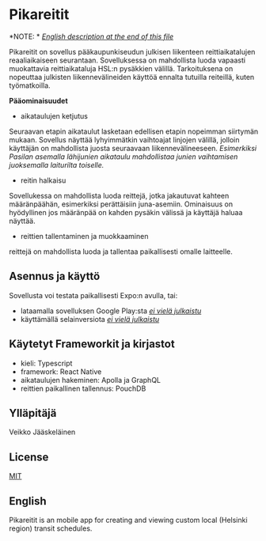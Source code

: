 # Pikareitit
*NOTE: * [*English description at the end of this file*](##English)

Pikareitit on sovellus pääkaupunkiseudun julkisen liikenteen reittiaikatalujen reaaliaikaiseen seurantaan. Sovelluksessa on mahdollista luoda vapaasti muokattavia reittiaikataluja HSL:n pysäkkien välillä. Tarkoituksena on nopeuttaa julkisten liikennevälineiden käyttöä ennalta tutuilla reiteillä, kuten työmatkoilla.

**Pääominaisuudet**
* aikataulujen ketjutus

Seuraavan etapin aikataulut lasketaan edellisen etapin nopeimman siirtymän mukaan. Sovellus näyttää lyhyimmätkin vaihtoajat linjojen välillä, jolloin käyttäjän on mahdollista juosta seuraavaan liikennevälineeseen. *Esimerkiksi Pasilan asemalla lähijunien aikataulu mahdollistaa junien vaihtamisen juoksemalla laiturilta toiselle.*
* reitin halkaisu

Sovellukessa on mahdollista luoda reittejä, jotka jakautuvat kahteen määränpäähän, esimerkiksi perättäisiin juna-asemiin. Ominaisuus on hyödyllinen jos määränpää on kahden pysäkin välissä ja käyttäjä haluaa näyttää.
* reittien tallentaminen ja muokkaaminen

reittejä on mahdollista luoda ja tallentaa paikallisesti omalle laitteelle. 

## Asennus ja käyttö

Sovellusta voi testata paikallisesti Expo:n avulla, tai:

* lataamalla sovelluksen Google Play:sta [*ei vielä julkaistu*]()
* käyttämällä selainversiota [*ei vielä julkaistu*]()


## Käytetyt Frameworkit ja kirjastot
* kieli: Typescript
* framework: React Native
* aikataulujen hakeminen: Apolla ja GraphQL
* reittien paikallinen tallennus: PouchDB

## Ylläpitäjä
Veikko Jääskeläinen


## License
[MIT](https://choosealicense.com/licenses/mit/)


## English
Pikareitit is an mobile app for creating and viewing custom local (Helsinki region) transit schedules.
